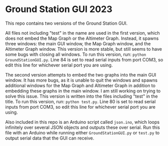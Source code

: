 # Ground Station GUI 2023

This repo contains two versions of the Ground Station GUI.

All files not including "test" in the name are used in the first version, which does not embed the Map Graph or the Altimeter Graph. Instead, it spawns three windows: the main GUI window, the Map Graph window, and the Altimeter Graph window. This version is more stable, but still seems to have some bugs with closing all windows. To run this version, run: `python GroundStationGUI.py`. Line 84 is set to read serial inputs from port COM3, so edit this line for whichever serial port you are using.

The second version attempts to embed the two graphs into the main GUI window. It has more bugs, as it is unable to quit the windows and spawns additional windows for the Map Graph and Altimeter Graph in addition to embedding these graphs in the main window. I am still working on trying to solve this issue. This version is written into the files including "test" in the title. To run this version, run: `python test.py`. Line 80 is set to read serial inputs from port COM3, so edit this line for whichever serial port you are using.

Also included in this repo is an Arduino script called `json.ino`, which loops infinitely over several JSON objects and outputs these over serial. Run this file with an Arduino while running either `GroundStationGUI.py` or `test.py` to output serial data that the GUI can receive.
